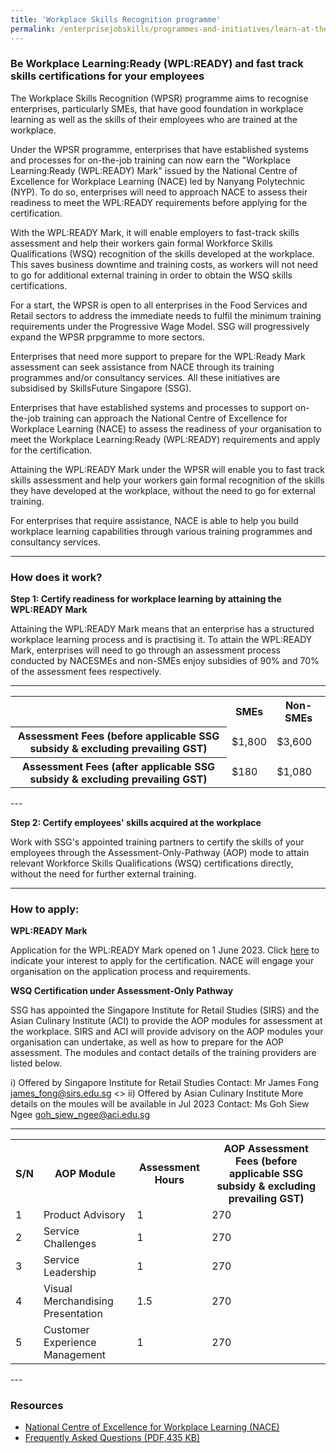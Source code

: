 ```yaml
---
title: 'Workplace Skills Recognition programme'
permalink: /enterprisejobskills/programmes-and-initiatives/learn-at-the-workplace/workplace-skills-recognition-programme/
---
```


### Be Workplace Learning:Ready (WPL:READY) and fast track skills certifications for your employees

The Workplace Skills Recognition (WPSR) programme aims to recognise enterprises, particularly SMEs, that have good foundation in workplace learning as well as the skills of their employees who are trained at the workplace.

Under the WPSR programme, enterprises that have established systems and processes for on-the-job training can now earn the "Workplace Learning:Ready (WPL:READY) Mark" issued by the National Centre of Excellence for Workplace Learning (NACE) led by Nanyang Polytechnic (NYP). To do so, enterprises will need to approach NACE to assess their readiness to meet the WPL:READY requirements before applying for the certification. 

With the WPL:READY Mark, it will enable employers to fast-track skills assessment and help their workers gain formal Workforce Skills Qualifications (WSQ) recognition of the skills developed at the workplace. This saves business downtime and training costs, as workers will not need to go for additional external training in order to obtain the WSQ skills certifications. 

For a start, the WPSR is open to all enterprises in the Food Services and Retail sectors to address the immediate needs to fulfil the minimum training requirements under the Progressive Wage Model. SSG will progressively expand the WPSR prpgramme  to more sectors. 

Enterprises that need more support to prepare for the WPL:Ready Mark assessment can seek assistance from NACE through its training programmes and/or consultancy services. All these initiatives are subsidised by SkillsFuture Singapore (SSG).
 
Enterprises that have established systems and processes to support on-the-job training can approach the National Centre of Excellence for Workplace Learning (NACE) to assess the readiness of your organisation to meet the Workplace Learning:Ready (WPL:READY) requirements and apply for the certification.

Attaining the WPL:READY Mark under the WPSR will enable you to fast track skills assessment and help your workers gain formal recognition of the skills they have developed at the workplace, without the need to go for external training.

For enterprises that require assistance, NACE is able to help you build workplace learning capabilities through various training programmes and consultancy services.

---

### How does it work?

**Step 1: Certify readiness for workplace learning by attaining the WPL:READY Mark**

Attaining the WPL:READY Mark means that an enterprise has a structured workplace learning process and is practising it. To attain the WPL:READY Mark, enterprises will need to go through an assessment process conducted by NACESMEs and non-SMEs enjoy subsidies of 90% and 70% of the assessment fees respectively. 

---

<table>
<tr>
<td></td>
<th><b>SMEs</b></th>
<th><b>Non-SMEs</b></th>
</tr>
<tr>
<th><b>Assessment Fees
(before applicable SSG subsidy & excluding prevailing GST)</b></th>
<td>$1,800</td>
<td>$3,600</td>
</tr>
<tr>
<th><b>Assessment Fees
(after applicable SSG subsidy & excluding prevailing GST)</b></th>
<td>$180</td>
<td>$1,080</td>
</tr>
<tr>
</tr>
</table>
---

**Step 2: Certify employees' skills acquired at the workplace**

Work with SSG's appointed training partners to certify the skills of your employees through the Assessment-Only-Pathway (AOP) mode to attain relevant Workforce Skills Qualifications (WSQ) certifications directly, without the need for further external training. 

---

### How to apply:

**WPL:READY Mark**

Application for the WPL:READY Mark opened on 1 June 2023. Click <a href="https://form.gov.sg/64649659cc8b6400116693fe" target="_blank" rel="noopener">here</a> to indicate your interest to apply for the certification. NACE will engage your organisation on the application process and requirements. 

**WSQ Certification under Assessment-Only Pathway**

SSG has appointed the Singapore Institute for Retail Studies (SIRS) and the Asian Culinary Institute (ACI) to provide the AOP modules for assessment at the workplace. 
SIRS and ACI will provide advisory on the AOP modules your organisation can undertake, as well as how to prepare for the AOP assessment. The modules and contact details of the training providers are listed below. 

i) Offered by Singapore Institute for Retail Studies
Contact: Mr James Fong [james_fong@sirs.edu.sg](mailto:james_fong@sirs.edu.sg)
<<insert table>>
ii) Offered by Asian Culinary Institute
More details on the moules will be available in Jul 2023
Contact: Ms Goh Siew Ngee [goh_siew_ngee@aci.edu.sg](mailto:goh_siew_ngee@aci.edu.sg)

---

<table>
<tr>
<th><b>S/N</b></th>
<th><b>AOP Module</b></th>
<th><b>Assessment Hours</b></th>
<th><b>AOP Assessment Fees
(before applicable SSG subsidy & excluding prevailing GST)</b></th>
</tr>
<tr>
<td>1</td>
<td>Product Advisory</td>
<td>1</td>
<td>270</td>
</tr>
<tr>
<td>2</td>
<td>Service Challenges</td>
<td>1</td>
<td>270</td>
</tr>
<tr>
<td>3</td>
<td>Service Leadership</td>
<td>1</td>
<td>270</td>
</tr>
<tr>
<td>4</td>
<td>Visual Merchandising Presentation</td>
<td>1.5</td>
<td>270</td>
</tr>
<tr>
<td>5</td>
<td>Customer Experience Management</td>
<td>1</td>
<td>270</td>
</tr>
<tr>
</tr>
</table>
---

### Resources

- <a href="https://www.nace.edu.sg/" target="_blank" rel="noopener">National Centre of Excellence for Workplace Learning (NACE)</a>
- <a href="/images/epjs/programmes-and-initiatives/learn-at-the-workplace/GoBiz_EPJS_WPSR FAQ_as at 22 May 2023_V03.pdf" target="_blank" rel="noopener">Frequently Asked Questions (PDF,435 KB)</a>

<script src="/jquery/jquery.min.js"></script>
<script src="/jquery/resize-tables.js"></script>
